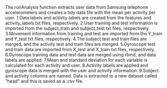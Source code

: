 The runAnalysis function extracts user data from Samsung telephone accelerometers and creates a tidy data file with the mean per activity per user.
1.Data labels and activity labels are created from the features and activity_labels txt files, respectively.
2.User training and test information is imported from the subject_train and subject_test txt files, respectively.
3.Movement information from training and test are imported from the Y_train and Y_test txt files, respectively.
4.The subject test and train files are merged, and the activity test and train files are merged.
5.Gyroscope test and train data are imported from X_test and X_train txt files, respectively.
6.Gyroscope training data and test data are merged using rbind, and data labels are applied.
7.Mean and standard deviation for each variable is calculated for each activity and user.
8.Activity labels are applied and gyroscope data is merged with the user and activity information.
9.Subject and activity columns are named.
Data is extracted to a new dataset called "head" and this is saved as a .csv file.
